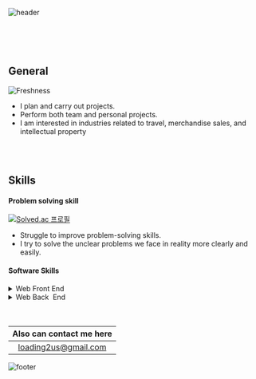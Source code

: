![header](https://capsule-render.vercel.app/api?type=cylinder&color=timeGradient&height=180&section=header&text=NEED%20WORK!-nl-HIRE%20ME.&fontSize=80&animation=blinking)
<br>
<br>
<br>
<br>
<br>


## General
![Freshness](https://github-readme-stats.vercel.app/api?username=HOOOO98&theme=swift&show_icons=true)
- I plan and carry out projects.
- Perform both team and personal projects.
- I am interested in industries related to travel, merchandise sales, and intellectual property


<br>
<br>

## Skills
#### Problem solving skill
[![Solved.ac
프로필](http://mazassumnida.wtf/api/generate_badge?boj=loading98)](https://solved.ac/loading98)
- Struggle to improve problem-solving skills.
- I try to solve the unclear problems we face in reality more clearly and easily.<br>
#### Software Skills
<details>
  <summary>Web Front End</summary>
  
![Static Badge](https://img.shields.io/badge/Html5-%23E34F26?style=for-the-badge&logo=html5&logoColor=white)
![Static Badge](https://img.shields.io/badge/css3-%231572B6?style=for-the-badge&logo=css3&logoColor=white)
![Static Badge](https://img.shields.io/badge/javscript-%23F7DF1E?style=for-the-badge&logo=javascript&logoColor=white)
<br>
![Static Badge](https://img.shields.io/badge/React-blue?style=for-the-badge&logo=React)
![Static Badge](https://img.shields.io/badge/Expo-black?style=for-the-badge&logo=Expo)

</details>

<details>
  <summary>Web Back &nbsp;End</summary>
  
![Static Badge](https://img.shields.io/badge/Python-%233776AB?style=for-the-badge&logo=Python&logoColor=yellow)
</details>
<br>
<br>

|Also can contact me here|
|:--------------------:|
|loading2us@gmail.com|

![footer](https://capsule-render.vercel.app/api?type=soft&color=timeGradient&height=80&section=footer&text=NEVER%20HESITATE&fontSize=35&animation=twinkling)
